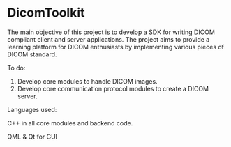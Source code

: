 # DicomToolkit
The main objective of this project is to develop a SDK for writing DICOM compliant client and server applications.
The project aims to provide a learning platform for DICOM enthusiasts by implementing various pieces of DICOM standard.

To do:

1. Develop core modules to handle DICOM images.
2. Develop core communication protocol modules to create a DICOM server.

Languages used:

C++ in all core modules and backend code.

QML & Qt for GUI

